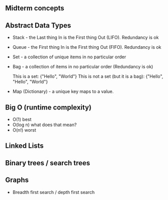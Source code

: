 Midterm concepts
----------------

## Abstract Data Types

* Stack - the Last thing In is the First thing Out (LIFO). Redundancy is ok
* Queue - the First thing In is the First thing Out (FIFO). Redundancy is ok
* Set - a collection of unique items in no particular order
* Bag - a collection of items in no particular order (Redundancy is ok)

    This is a set: {"Hello", "World"}
    This is not a set (but it is a bag): {"Hello", "Hello", "World"}

* Map (Dictionary) - a unique key maps to a value.

## Big O (runtime complexity)

* O(1) best
* O(log n) what does that mean?
* O(n!) worst

## Linked Lists

## Binary trees / search trees

## Graphs

* Breadth first search / depth first search